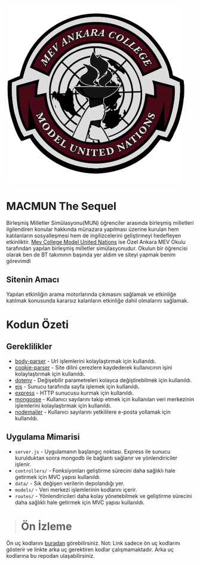 ![MACMUN Logo](./public/images/logo480x480.png)
# MACMUN The Sequel

Birleşmiş Milletler Simülasyonu(MUN) öğrenciler arasında birleşmiş milletleri ilgilendiren konular hakkında münazara yapılması üzerine kurulan hem katılanların sosyalleşmesi hem de ingilizcelerini geliştirmeyi hedefleyen etkinliktir. <a href="https://mevcollegemun.web.app/" target="_blank">Mev College Model United Nations</a> ise Özel Ankara MEV Okulu tarafından yapılan birleşmiş milletler simülasyonudur. Okulun bir öğrencisi olarak ben de BT takımının başında yer aldım ve siteyi yapmak benim görevimdi

## Sitenin Amacı
Yapılan etkinliğin arama motorlarında çıkmasını sağlamak ve etkinliğe katılmak konusunda kararsız kalanların etkinliğe dahil olmalarını sağlamak.

# Kodun Özeti

## Gereklilikler
- [body-parser](https://www.npmjs.com/package/body-parser) - Url işlemlerini kolaylaştırmak için kullanıldı.
- [cookie-parser](https://www.npmjs.com/package/cookie-parser) - Site dilini çerezlere kaydederek kullanıcının işini kolaylaştırmak için kullanıldı.
- [dotenv](https://www.npmjs.com/package/dotenv) - Değişebilir parametreleri kolayca değiştirebilmek için kullanıldı.
- [ejs](https://www.npmjs.com/package/ejs) - Sunucu tarafında sayfa işlemek için kullanıldı.
- [express](https://www.npmjs.com/package/express) - HTTP sunucusu kurmak için kullanıldı.
- [mongoose](https://www.npmjs.com/package/mongoose) - Kullanıcı sayılarını takip etmek için kullanılan veri merkezinin işlemlerini kolaylaştırmak için kullanıldı.
- [nodemailer](https://www.npmjs.com/package/nodemailer) - Kullanıcı sayılarını yetkililere e-posta yollamak için kullanıldı.

## Uygulama Mimarisi
- `server.js` - Uygulamanın başlangıç noktası. Express ile sunucu kurulduktan sonra mongodb ile bağlantı sağlanır ve yönlendiriciler işlenir.
- `controllers/` - Fonksiyonları geliştirme sürecini daha sağlıklı hale getirmek için MVC yapısı kullanıldı.
- `data/` - Sık değişen verilerin depolandığı yer.
- `models/` - Veri merkezi işlemlerinin kodlarını içerir.
- `routes/` - Yönlendiricileri daha kolay yönetebilmek ve geliştirme sürecini daha sağlıklı hale getirmek için MVC yapısı kullanıldı.

> # Ön İzleme

Ön uç kodlarını <a href="https://mevcollegemun.web.app/" target="_blank">buradan</a> görebilirsiniz.
Not: Link sadece ön uç kodlarını gösterir ve linkte arka uç gerektiren kodlar çalışmamaktadır. Arka uç kodlarına bu repodan ulaşabilirsiniz.
